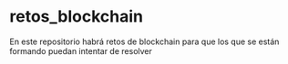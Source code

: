 # retos_blockchain
En este repositorio habrá retos de blockchain para que los que se están formando puedan intentar de resolver
